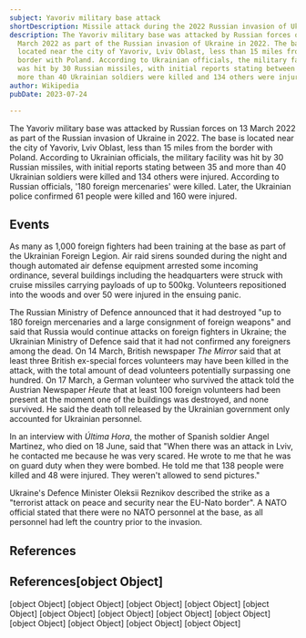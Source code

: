 ```yaml
---
subject: Yavoriv military base attack
shortDescription: Missile attack during the 2022 Russian invasion of Ukraine
description: The Yavoriv military base was attacked by Russian forces on 13
  March 2022 as part of the Russian invasion of Ukraine in 2022. The base is
  located near the city of Yavoriv, Lviv Oblast, less than 15 miles from the
  border with Poland. According to Ukrainian officials, the military facility
  was hit by 30 Russian missiles, with initial reports stating between 35 and
  more than 40 Ukrainian soldiers were killed and 134 others were injured.
author: Wikipedia
pubDate: 2023-07-24

---
```


The Yavoriv military base was attacked by Russian forces on 13 March 2022 as part of the Russian invasion of Ukraine in 2022. The base is located near the city of Yavoriv, Lviv Oblast, less than 15 miles from the border with Poland. According to Ukrainian officials, the military facility was hit by 30 Russian missiles, with initial reports stating between 35 and more than 40 Ukrainian soldiers were killed and 134 others were injured. According to Russian officials, '180 foreign mercenaries' were killed. Later, the Ukrainian police confirmed 61 people were killed and 160 were injured.

## Events
As many as 1,000 foreign fighters had been training at the base as part of the Ukrainian Foreign Legion. Air raid sirens sounded during the night and though automated air defense equipment arrested some incoming ordinance, several buildings including the headquarters were struck with cruise missiles carrying payloads of up to 500kg. Volunteers repositioned into the woods and over 50 were injured in the ensuing panic.

The Russian Ministry of Defence announced that it had destroyed "up to 180 foreign mercenaries and a large consignment of foreign weapons" and said that Russia would continue attacks on foreign fighters in Ukraine; the Ukrainian Ministry of Defence said that it had not confirmed any foreigners among the dead. On 14 March, British newspaper *The Mirror* said that at least three British ex-special forces volunteers may have been killed in the attack, with the total amount of dead volunteers potentially surpassing one hundred. On 17 March, a German volunteer who survived the attack told the Austrian Newspaper *Heute* that at least 100 foreign volunteers had been present at the moment one of the buildings was destroyed, and none survived. He said the death toll released by the Ukrainian government only accounted for Ukrainian personnel.

In an interview with *Última Hora*, the mother of Spanish soldier Angel Martinez, who died on 18 June, said that "When there was an attack in Lviv, he contacted me because he was very scared. He wrote to me that he was on guard duty when they were bombed. He told me that 138 people were killed and 48 were injured. They weren't allowed to send pictures."

Ukraine's Defence Minister Oleksii Reznikov described the strike as a "terrorist attack on peace and security near the EU-Nato border". A NATO official stated that there were no NATO personnel at the base, as all personnel had left the country prior to the invasion.

## References
## References[object Object]
[object Object]
[object Object]
[object Object]
[object Object]
[object Object]
[object Object]
[object Object]
[object Object]
[object Object]
[object Object]
[object Object]
[object Object]
[object Object]